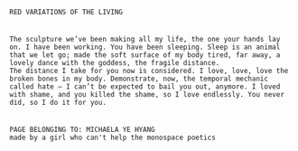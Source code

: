 `` RED VARIATIONS OF THE LIVING ``
<br>
<br>
<br>
`` The sculpture we’ve been making all my life, the one your hands lay on. I have been working. You have been sleeping. Sleep is an animal that we let go; made the soft surface of my body tired, far away, a lovely dance with the goddess, the fragile distance. ``
<br>
`` The distance I take for you now is considered. I love, love, love the broken bones in my body. Demonstrate, now, the temporal mechanic called hate — I can’t be expected to bail you out, anymore. I loved with shame, and you killed the shame, so I love endlessly. You never did, so I do it for you. ``
<br>
<br>
<br>
`` PAGE BELONGING TO: MICHAELA YE HYANG ``
<br>
`` made by a girl who can't help the monospace poetics ``
